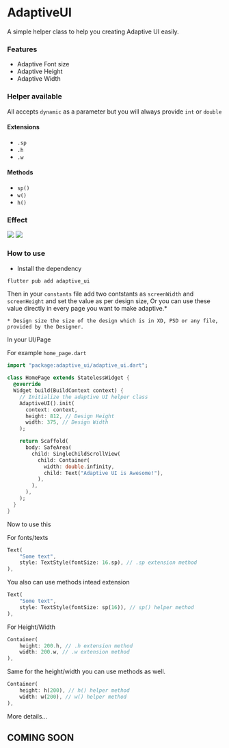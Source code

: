 # AdaptiveUI

A simple helper class to help you creating Adaptive UI easily.

### Features
* Adaptive Font size
* Adaptive Height
* Adaptive Width

### Helper available

All accepts ```dynamic``` as a parameter but you will always provide ```int``` or ```double``` 

#### Extensions
* ```.sp```
* ```.h```
* ```.w```

#### Methods
* ```sp()```
* ```w()```
* ```h()```


### Effect
<img src="https://www.devsbuddy.com/assets/images/img_ss_with_lib.png" />
<img src="https://www.devsbuddy.com/assets/images/img_ss_without_lib.png" />


### How to use

* Install the dependency

```bash
flutter pub add adaptive_ui
```

Then in your ```constants``` file add two contstants as ```screenWidth``` and ```screenHeight``` and set the value as per design size, Or you can use these value directly in every page you want to make adaptive.*

```* Design size the size of the design which is in XD, PSD or any file, provided by the Designer.``` 

In your UI/Page

For example ```home_page.dart```

```dart
import "package:adaptive_ui/adaptive_ui.dart";

class HomePage extends StatelessWidget {
  @override
  Widget build(BuildContext context) {
    // Initialize the adaptive UI helper class
    AdaptiveUI().init(
      context: context,
      height: 812, // Design Height
      width: 375, // Design Width
    );

    return Scaffold(
      body: SafeArea(
        child: SingleChildScrollView(
          child: Container(
            width: double.infinity,
            child: Text("Adaptive UI is Awesome!"),
          ),
        ),
      ),
    );
  }
}
```

Now to use this 

For fonts/texts
```dart
Text(
    "Some text",
    style: TextStyle(fontSize: 16.sp), // .sp extension method
),
```


You also can use methods intead extension
```dart
Text(
    "Some text",
    style: TextStyle(fontSize: sp(16)), // sp() helper method
),
```

For Height/Width
```dart
Container(
    height: 200.h, // .h extension method
    width: 200.w, // .w extension method
),
```
Same for the height/width you can use methods as well.
```dart
Container(
    height: h(200), // h() helper method
    width: w(200), // w() helper method
),
```

More details...
## COMING SOON